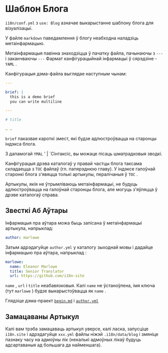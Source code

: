 # Шаблон Блога

`i18n/conf.yml` з `use: Blog` азначае выкарыстанне шаблону блога для візуалізацыі.

У файле `markdown` паведамлення ў блогу неабходна наладзіць метаінфармацыю.

Метаінфармацыя павінна знаходзіцца ў пачатку файла, пачынаючы з `---` і заканчваючы `---` Фармат канфігурацыйнай інфармацыі ў сярэдзіне - `YAML` .

Канфігурацыя дэма-файла выглядае наступным чынам:

```yml
---

brief: |
  this is a demo brief
  you can write multiline

---

# title

… …
```

`brief` паказвае кароткі змест, які будзе адлюстроўвацца на старонцы індэкса блога.

З дапамогай `YMAL` ' | `Сінтаксіс, вы можаце пісаць шматрадковыя зводкі.

Канфігурацыя дрэва каталогаў у правай частцы блога таксама складаецца з `TOC` файлаў (гл. папярэднюю главу). У індэксе галоўнай старонкі блога з'явяцца толькі артыкулы, пералічаныя ў `TOC` .

Артыкулы, якія не ўтрымліваюць метаінфармацыі, не будуць адлюстроўвацца на галоўнай старонцы блога, але могуць з'яўляцца ў дрэве каталогаў справа.

## Звесткі Аб Аўтары

Інфармацыя пра аўтара можа быць запісана ў метаінфармацыі артыкула, напрыклад:

```yml
author: marlowe
```

Затым адрэдагуйце `author.yml` у каталогу зыходнай мовы і дадайце інфармацыю пра аўтара, напрыклад :

```yml
marlowe:
  name: Eleanor Marlowe
  title: Senior Translator
  url: https://github.com/i18n-site
```

`name` , `url` і `title` неабавязковыя. Калі `name` не ўстаноўлена, імя ключа (тут `marlowe` ) будзе выкарыстоўвацца як `name` .

Глядзіце дэма-праект [`begin.md`](https://github.com/i18n-site/demo.i18n.site/blob/main/en/blog/news/begin.md?plain=1) і [`author.yml`](https://github.com/i18n-site/demo.i18n.site/blob/main/en/author.yml)

## Замацаваны Артыкул

Калі вам трэба замацаваць артыкул уверсе, калі ласка, запусціце `i18n.site` і адрэдагуйце `xxx.yml` файлы ніжэй `.i18n/data/blog` і змяніце пазнаку часу на адмоўны лік (некалькі адмоўных лікаў будуць адсартаваныя ад большага да найменшага).